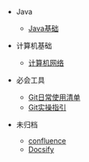 
* Java

  * [Java基础](./docs/b-1面试题总结-Java基础.md)

* 计算机基础

  * [计算机网络](./docs/c-1计算机网络.md)
  
* 必会工具
  * [Git日常使用清单](docs/d-1Git日常使用清单.md)
  * [Git实操指引](docs/e-2Git指引手册.md)  
  
* 未归档
  * [confluence](./docs/e-1docker%20部署Confluence.md)
  * [Docsify](./docs/e-3Docsify搭建GitHub.md)  

